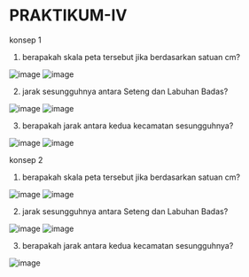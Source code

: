 # PRAKTIKUM-IV

konsep 1

1.  berapakah skala peta tersebut jika berdasarkan satuan cm?

![image](https://user-images.githubusercontent.com/93015185/139669406-bd8d1a54-9589-492c-a523-1c12cfb15c8a.png)
![image](https://user-images.githubusercontent.com/93015185/139669520-25160fbf-dc91-4a86-8ea1-614bf9398c5f.png)

2. jarak sesungguhnya antara Seteng dan Labuhan Badas?

![image](https://user-images.githubusercontent.com/93015185/139667435-64806889-3586-4f31-8b2c-dad7d8a1ab35.png)
![image](https://user-images.githubusercontent.com/93015185/139667516-98045c6a-fc29-48d8-ba5e-dbf0ac339032.png)

3. berapakah jarak antara kedua kecamatan sesungguhnya?

![image](https://user-images.githubusercontent.com/93015185/139667659-e7d17e97-f1a0-426b-8215-fdebabbcf1a2.png)
![image](https://user-images.githubusercontent.com/93015185/139667724-277bc4b1-3652-4cea-a6f6-baa9fcf6bd43.png)

konsep 2

1. berapakah skala peta tersebut jika berdasarkan satuan cm?

![image](https://user-images.githubusercontent.com/93015185/139669782-f071c48c-1885-4aa5-bcf7-da92685b288b.png)
![image](https://user-images.githubusercontent.com/93015185/139670068-60a6529b-23b8-4f88-bdb7-4af428c6d4ef.png)

2. jarak sesungguhnya antara Seteng dan Labuhan Badas?

![image](https://user-images.githubusercontent.com/93015185/139670212-c9a69818-e941-49bf-bda8-c51b9937def5.png)
![image](https://user-images.githubusercontent.com/93015185/139670331-ac70415f-d55e-4116-980c-9d1ed0562e0a.png)

3. berapakah jarak antara kedua kecamatan sesungguhnya?

![image](https://user-images.githubusercontent.com/93015185/139670487-6b9d41fb-0b97-4540-ae7f-ffd1e4f32558.png)

